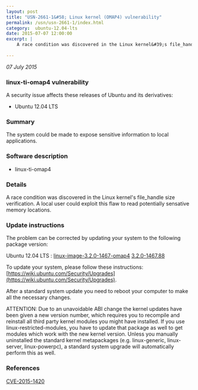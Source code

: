 ```yaml
---
layout: post
title: "USN-2661-1&#58; Linux kernel (OMAP4) vulnerability"
permalink: /usn/usn-2661-1/index.html
category:  ubuntu-12.04-lts
date: 2015-07-07 12:00:00
excerpt: |
    A race condition was discovered in the Linux kernel&#39;s file_handle size verification. A local user could exploit this flaw to read potentially sensative memory locations. 
    
--- 
```

 
 

*07 July 2015*

### linux-ti-omap4 vulnerability

A security issue affects these releases of Ubuntu and its derivatives:

* Ubuntu 12.04 LTS

### Summary

The system could be made to expose sensitive information to local applications.

### Software description

* linux-ti-omap4 

### Details

A race condition was discovered in the Linux kernel&#39;s file_handle size verification. A local user could exploit this flaw to read potentially sensative memory locations. 

### Update instructions

The problem can be corrected by updating your system to the following package version:

Ubuntu 12.04 LTS
 : [linux-image-3.2.0-1467-omap4](https://launchpad.net/ubuntu/+source/linux-ti-omap4) <span> [3.2.0-1467.88](https://launchpad.net/ubuntu/+source/linux-ti-omap4/3.2.0-1467.88) </span> 

To update your system, please follow these instructions: [https://wiki.ubuntu.com/Security/Upgrades](https://wiki.ubuntu.com/Security/Upgrades).

After a standard system update you need to reboot your computer to make all the necessary changes.

ATTENTION: Due to an unavoidable ABI change the kernel updates have been given a new version number, which requires you to recompile and reinstall all third party kernel modules you might have installed. If you use linux-restricted-modules, you have to update that package as well to get modules which work with the new kernel version. Unless you manually uninstalled the standard kernel metapackages (e.g. linux-generic, linux-server, linux-powerpc), a standard system upgrade will automatically perform this as well. 

### References

 
 [CVE-2015-1420](http://people.ubuntu.com/~ubuntu-security/cve/CVE-2015-1420)
 


